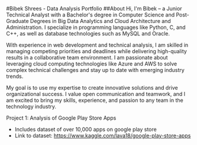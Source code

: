#Bibek Shrees - Data Analysis Portfolio
##About
Hi, I'm Bibek – a Junior Technical Analyst with a Bachelor's degree in Computer Science and Post-Graduate Degrees in Big Data Analytics and Cloud Architecture and Administration. I specialize in programming languages like Python, C, and C++, as well as database technologies such as MySQL and Oracle.

With experience in web development and technical analysis, I am skilled in managing competing priorities and deadlines while delivering high-quality results in a collaborative team environment. I am passionate about leveraging cloud computing technologies like Azure and AWS to solve complex technical challenges and stay up to date with emerging industry trends.

My goal is to use my expertise to create innovative solutions and drive organizational success. I value open communication and teamwork, and I am excited to bring my skills, experience, and passion to any team in the technology industry.

Project 1: Analysis of Google Play Store Apps
- Includes dataset of over 10,000 apps on google play store
- Link to dataset: https://www.kaggle.com/lava18/google-play-store-apps



